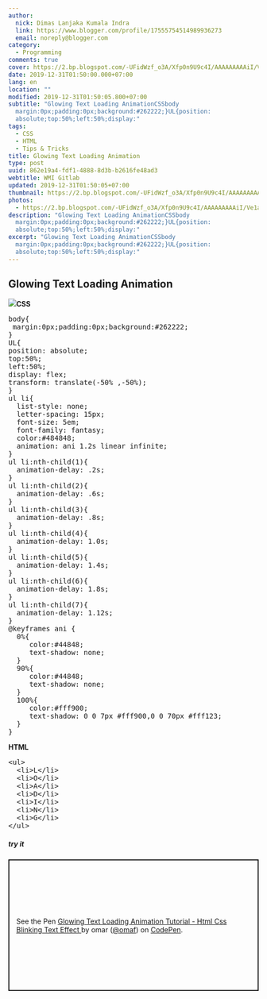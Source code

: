 ```yaml
---
author:
  nick: Dimas Lanjaka Kumala Indra
  link: https://www.blogger.com/profile/17555754514989936273
  email: noreply@blogger.com
category:
  - Programming
comments: true
cover: https://2.bp.blogspot.com/-UFidWzf_o3A/Xfp0n9U9c4I/AAAAAAAAAiI/Ve1ajQPHYdsVNKW9F8Rc8iPr0eLAYVeQgCLcBGAsYHQ/s1600/Screenshot_1.png
date: 2019-12-31T01:50:00.000+07:00
lang: en
location: ""
modified: 2019-12-31T01:50:05.800+07:00
subtitle: "Glowing Text Loading AnimationCSSbody
  margin:0px;padding:0px;background:#262222;}UL{position:
  absolute;top:50%;left:50%;display:"
tags:
  - CSS
  - HTML
  - Tips & Tricks
title: Glowing Text Loading Animation
type: post
uuid: 862e19a4-fdf1-4888-8d3b-b2616fe48ad3
webtitle: WMI Gitlab
updated: 2019-12-31T01:50:05+07:00
thumbnail: https://2.bp.blogspot.com/-UFidWzf_o3A/Xfp0n9U9c4I/AAAAAAAAAiI/Ve1ajQPHYdsVNKW9F8Rc8iPr0eLAYVeQgCLcBGAsYHQ/s1600/Screenshot_1.png
photos:
  - https://2.bp.blogspot.com/-UFidWzf_o3A/Xfp0n9U9c4I/AAAAAAAAAiI/Ve1ajQPHYdsVNKW9F8Rc8iPr0eLAYVeQgCLcBGAsYHQ/s1600/Screenshot_1.png
description: "Glowing Text Loading AnimationCSSbody
  margin:0px;padding:0px;background:#262222;}UL{position:
  absolute;top:50%;left:50%;display:"
excerpt: "Glowing Text Loading AnimationCSSbody
  margin:0px;padding:0px;background:#262222;}UL{position:
  absolute;top:50%;left:50%;display:"
---
```


<div dir="ltr" style="text-align: left;" trbidi="on"><h2>Glowing Text Loading Animation</h2><img border="0" src="https://2.bp.blogspot.com/-UFidWzf_o3A/Xfp0n9U9c4I/AAAAAAAAAiI/Ve1ajQPHYdsVNKW9F8Rc8iPr0eLAYVeQgCLcBGAsYHQ/s1600/Screenshot_1.png" data-original-width="1352" data-original-height="546"><b>CSS</b><br><pre>body{<br> margin:0px;padding:0px;background:#262222;<br>}<br>UL{<br>position: absolute;<br>top:50%;<br>left:50%;<br>display: flex;<br>transform: translate(-50% ,-50%);<br>}<br>ul li{<br>  list-style: none;<br>  letter-spacing: 15px;<br>  font-size: 5em;<br>  font-family: fantasy;<br>  color:#484848;<br>  animation: ani 1.2s linear infinite;<br>}<br>ul li:nth-child(1){<br>  animation-delay: .2s;<br>}<br>ul li:nth-child(2){<br>  animation-delay: .6s;<br>}<br>ul li:nth-child(3){<br>  animation-delay: .8s;<br>}<br>ul li:nth-child(4){<br>  animation-delay: 1.0s;<br>}<br>ul li:nth-child(5){<br>  animation-delay: 1.4s;<br>}<br>ul li:nth-child(6){<br>  animation-delay: 1.8s;<br>}<br>ul li:nth-child(7){<br>  animation-delay: 1.12s;<br>}<br>@keyframes ani {<br>  0%{<br>     color:#44848;<br>     text-shadow: none;<br>  }<br>  90%{<br>     color:#44848;<br>     text-shadow: none;<br>  }<br>  100%{<br>     color:#fff900;<br>     text-shadow: 0 0 7px #fff900,0 0 70px #fff123;<br>  }<br>}<br></pre><b>HTML</b><br><pre>&lt;ul&gt;<br>  &lt;li&gt;L&lt;/li&gt;<br>  &lt;li&gt;O&lt;/li&gt;<br>  &lt;li&gt;A&lt;/li&gt;<br>  &lt;li&gt;D&lt;/li&gt;<br>  &lt;li&gt;I&lt;/li&gt;<br>  &lt;li&gt;N&lt;/li&gt;<br>  &lt;li&gt;G&lt;/li&gt;<br>&lt;/ul&gt;<br></pre><h5>try it</h5><p class="codepen" data-height="300" data-theme-id="light" data-default-tab="css,result" data-user="omaf" data-slug-hash="NgWzmL" style="height: 265px; box-sizing: border-box; display: flex; align-items: center; justify-content: center; border: 2px solid; margin: 1em 0; padding: 1em;" data-pen-title="Glowing Text Loading Animation Tutorial - Html Css Blinking Text Effect ">  <span>See the Pen <a href="https://codepen.io/omaf/pen/NgWzmL" rel="noopener noreferer nofollow">  Glowing Text Loading Animation Tutorial - Html Css Blinking Text Effect </a> by omar (<a href="https://codepen.io/omaf" rel="noopener noreferer nofollow">@omaf</a>)   on <a href="https://codepen.io" rel="noopener noreferer nofollow">CodePen</a>.</span></p><script async="" src="https://static.codepen.io/assets/embed/ei.js"></script></div>
